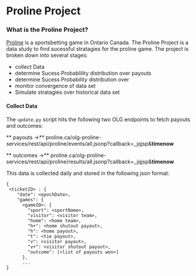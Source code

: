 # Proline Project
### What is the Proline Project?
[Proline](https://www.proline.ca/) is a sportsbetting game in Ontario Canada.  The Proline Project is a data study to find sucessful stratagies for the proline game.  The project is broken down into several stages:
* collect Data
* determine Sucess Probablility distribution over payouts
* determine Sucess Probability distribution over
* monitor convergence of data set
* Simulate stratagies over historical data set

#### Collect Data
The `update.py` script hits the following two OLG endpoints to fetch payouts and outcomes:

** payouts ->** proline.ca/olg-proline-services/rest/api/proline/events/all.jsonp?callback=_jqjsp&__timenow__

** outcomes ->** proline.ca/olg-proline-services/rest/api/proline/results/all.jsonp?callback=_jqjsp&__timenow__

This data is collected daily and stored in the following json format:
```
{
 <ticketID> : {
    "date": <epochDate>,
    "games": {
      <gameID>: {
        "sport": <sportName>,
        "visitor": <visitor team>,
        "home": <home team>,
        "h+": <home shutout payout>,
        "h": <home payout>,
        "t": <tie payout>,
        "v": <visitor payout>,
        "v+": <visitor shutout payout>,
        "outcome": [<list of payouts won>]
      },
      ...
}
```
